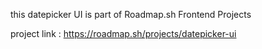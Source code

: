 this datepicker UI is part of Roadmap.sh Frontend Projects 

project link : https://roadmap.sh/projects/datepicker-ui